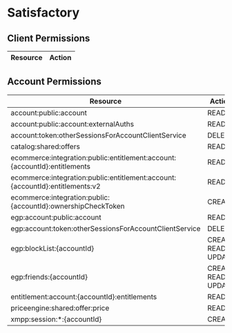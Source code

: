 # Satisfactory


## Client Permissions
| Resource | Action |
| -------- | ------ |

## Account Permissions
| Resource | Action |
| -------- | ------ |
| account:public:account | READ |
| account:public:account:externalAuths | READ |
| account:token:otherSessionsForAccountClientService | DELETE |
| catalog:shared:offers | READ |
| ecommerce:integration:public:entitlement:account:{accountId}:entitlements | READ |
| ecommerce:integration:public:entitlement:account:{accountId}:entitlements:v2 | READ |
| ecommerce:integration:public:{accountId}:ownershipCheckToken | CREATE |
| egp:account:public:account | READ |
| egp:account:token:otherSessionsForAccountClientService | DELETE |
| egp:blockList:{accountId} | CREATE READ UPDATE |
| egp:friends:{accountId} | CREATE READ UPDATE |
| entitlement:account:{accountId}:entitlements | READ |
| priceengine:shared:offer:price | READ |
| xmpp:session:*:{accountId} | CREATE |


